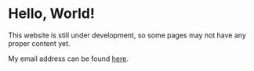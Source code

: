 # Hello, World!

This website is still under development, so some pages may not have any proper
content yet.

My email address can be found [here](/email).
